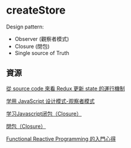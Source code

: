 # createStore

Design pattern:
 - Observer (觀察者模式)
 - Closure (閉包)
 - Single source of Truth

## 資源

[從 source code 來看 Redux 更新 state 的運行機制](https://medium.com/@as790726/%E5%BE%9E-source-code-%E4%BE%86%E7%9C%8B-redux-%E7%9A%84%E9%81%8B%E8%A1%8C%E6%A9%9F%E5%88%B6-f5e0adc1b9f6#.cptq1ts1j)

[学用 JavaScript 设计模式-观察者模式](http://wiki.jikexueyuan.com/project/javascript-design-patterns/observer-pattern.html)

[学习Javascript闭包（Closure）](http://www.ruanyifeng.com/blog/2009/08/learning_javascript_closures.html)

[閉包（Closure）](http://openhome.cc/Gossip/JavaScript/Closure.html)

[Functional Reactive Programming 的入門心得](https://medium.com/@rayshih771012/functional-reactive-programming-70be6bd8726b#.4p0lzpbap)